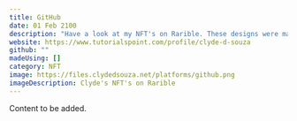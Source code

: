 ```yaml
---
title: GitHub
date: 01 Feb 2100
description: "Have a look at my NFT's on Rarible. These designs were made using Figma! "
website: https://www.tutorialspoint.com/profile/clyde-d-souza
github: ""
madeUsing: []
category: NFT
image: https://files.clydedsouza.net/platforms/github.png
imageDescription: Clyde's NFT's on Rarible
---
```


Content to be added.
